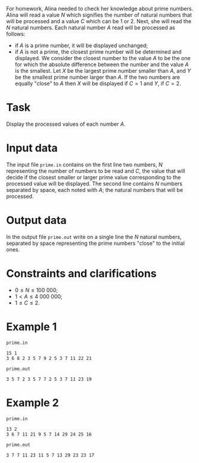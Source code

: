 For homework, Alina needed to check her knowledge about prime numbers. Alina will read a value $N$ which signifies the number of natural numbers that will be processed and a value $C$ which can be $1$ or $2$. Next, she will read the $N$ natural numbers. Each natural number $A$ read will be processed as follows:

* if $A$ is a prime number, it will be displayed unchanged;
* if $A$ is not a prime, the closest prime number will be determined and displayed. We consider the closest number to the value $A$ to be the one for which the absolute difference between the number and the value $A$ is the smallest. Let $X$ be the largest prime number smaller than $A$, and $Y$ be the smallest prime number larger than $A$. If the two numbers are equally "close" to $A$ then $X$ will be displayed if $C=1$ and $Y$, if $C=2$.

# Task

Display the processed values of each number $A$.

# Input data

The input file `prime.in` contains on the first line two numbers, $N$ representing the number of numbers to be read and $C$, the value that will decide if the closest smaller or larger prime value corresponding to the processed value will be displayed. The second line contains $N$ numbers separated by space, each noted with $A$; the natural numbers that will be processed.

# Output data

In the output file `prime.out` write on a single line the $N$ natural numbers, separated by space representing the prime numbers "close" to the initial ones.

# Constraints and clarifications

* $0 \leq N \leq 100 \ 000$;
* $1 < A \leq 4 \ 000 \ 000$;
* $1 \leq C \leq 2$.

# Example 1

`prime.in`
```
15 1
3 6 8 2 3 5 7 9 2 5 3 7 11 22 21
```

`prime.out`
```
3 5 7 2 3 5 7 7 2 5 3 7 11 23 19
```

# Example 2

`prime.in`
```
13 2
3 6 7 11 21 9 5 7 14 29 24 25 16
```

`prime.out`
```
3 7 7 11 23 11 5 7 13 29 23 23 17
```

